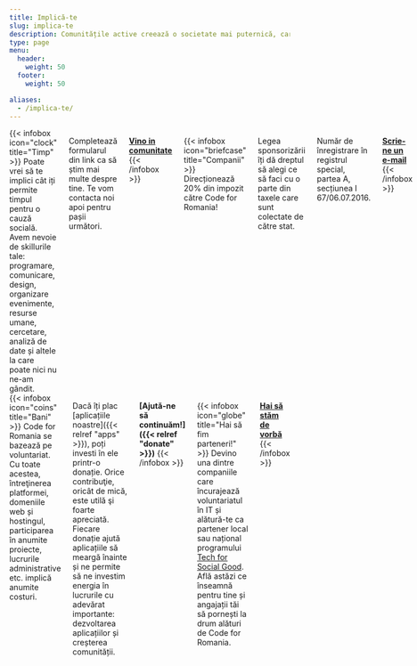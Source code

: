 ```yaml
---
title: Implică-te
slug: implica-te
description: Comunitățile active creează o societate mai puternică, care se poate dezvolta mai repede și mai eficient. Pe termen lung, ele pot duce la o Românie mai bună, în care am vrea cu toții să trăim. Dacă vrei să contribui și tu, vino alături de noi. Câteva ore din timpul tău, know-how sau o donație oricât de mică, toate ne pot ajuta.
type: page
menu: 
  header:
    weight: 50
  footer:
    weight: 50

aliases:
  - /implica-te/
---
```


<div class="columns">
{{< infobox icon="clock" title="Timp" >}}
  Poate vrei să te implici cât iți permite timpul pentru o cauză socială. Avem nevoie de skillurile tale: programare, comunicare, design, organizare evenimente, resurse umane, cercetare, analiză de date și altele la care poate nici nu ne-am gândit. 

  Completează formularul din link ca să știm mai multe despre tine. Te vom contacta noi apoi pentru pașii următori.

  **[Vino in comunitate](https://docs.google.com/forms/d/e/1FAIpQLScIswVt_b-xTjYtr1WX4GhE5HTa_v5znJJAlOi3Y8JmJ7NqJA/viewform)**
{{< /infobox >}}

{{< infobox icon="briefcase" title="Companii" >}}
  Direcționează 20% din impozit către Code for Romania!
  
  Legea sponsorizării îți dă dreptul să alegi ce să faci cu o parte din taxele care sunt colectate de către stat.

  Număr de înregistrare în registrul special, partea A, secțiunea I 67/06.07.2016.

  **[Scrie-ne un e-mail](mailto:contact@code4.ro)**
{{< /infobox >}}
</div>

<div class="columns">
{{< infobox icon="coins" title="Bani" >}}
  Code for Romania se bazează pe voluntariat. Cu toate acestea, întreţinerea platformei, domeniile web și hostingul, participarea în anumite proiecte, lucrurile administrative etc. implică anumite costuri.

  Dacă îți plac [aplicațiile noastre]({{< relref "apps" >}}), poți investi în ele printr-o donație. Orice contribuţie, oricât de mică, este utilă şi foarte apreciată. Fiecare donație ajută aplicațiile să meargă înainte și ne permite să ne investim energia în lucrurile cu adevărat importante: dezvoltarea aplicațiilor și creșterea comunității.

  **[Ajută-ne să continuăm!]({{< relref "donate" >}})**
{{< /infobox >}}

{{< infobox icon="globe" title="Hai să fim parteneri!" >}}
  Devino una dintre companiile care încurajează voluntariatul în IT și alătură-te ca partener local sau național programului [Tech for Social Good](https://tfsg.code4.ro/ro/). Află astăzi ce înseamnă pentru tine și angajații tăi să pornești la drum alături de Code for Romania.

  **[Hai să stăm de vorbă](mailto:contact@code4.ro)**
{{< /infobox >}}
</div>

